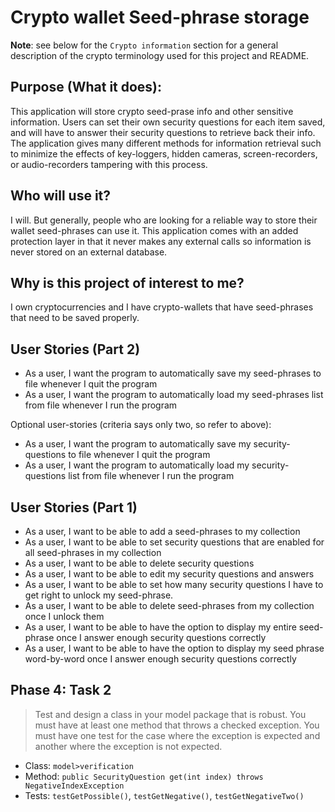 # Crypto wallet Seed-phrase storage

**Note**: see below for the `Crypto information` section for a general description of the crypto terminology used for this project and README. 

## Purpose (What it does):
This application will store crypto seed-prase info and other sensitive information. Users can set their own security questions for each item saved, and will have to answer their security questions to retrieve back their info. The application gives many different methods for information retrieval such to minimize the effects of key-loggers, hidden cameras, screen-recorders, or audio-recorders tampering with this process. 

## Who will use it?
I will. But generally, people who are looking for a reliable way to store their wallet seed-phrases can use it. This application comes with an added protection layer in that it never makes any external calls so information is never stored on an external database. 

## Why is this project of interest to me?
I own cryptocurrencies and I have crypto-wallets that have seed-phrases that need to be saved properly. 

## User Stories (Part 2)
- As a user, I want the program to automatically save my seed-phrases to file whenever I quit the program
- As a user, I want the program to automatically load my seed-phrases list from file whenever I run the program

Optional user-stories (criteria says only two, so refer to above):
- As a user, I want the program to automatically save my security-questions to file whenever I quit the program
- As a user, I want the program to automatically load my security-questions list from file whenever I run the program

## User Stories (Part 1)
- As a user, I want to be able to add a seed-phrases to my collection
- As a user, I want to be able to set security questions that are enabled for all seed-phrases in my collection
- As a user, I want to be able to delete security questions
- As a user, I want to be able to edit my security questions and answers
- As a user, I want to be able to set how many security questions I have to get right to unlock my seed-phrase. 
- As a user, I want to be able to delete seed-phrases from my collection once I unlock them
- As a user, I want to be able to have the option to display my entire seed-phrase once I answer enough security questions correctly
- As a user, I want to be able to have the option to display my seed phrase word-by-word once I answer enough security questions correctly

## Phase 4: Task 2
> Test and design a class in your model package that is robust.  You must have at least one method that throws a checked exception.  You must have one test for the case where the exception is expected and another where the exception is not expected.

- Class: `model>verification`
- Method: `public SecurityQuestion get(int index) throws NegativeIndexException`
- Tests: `testGetPossible()`, `testGetNegative()`, `testGetNegativeTwo()`

